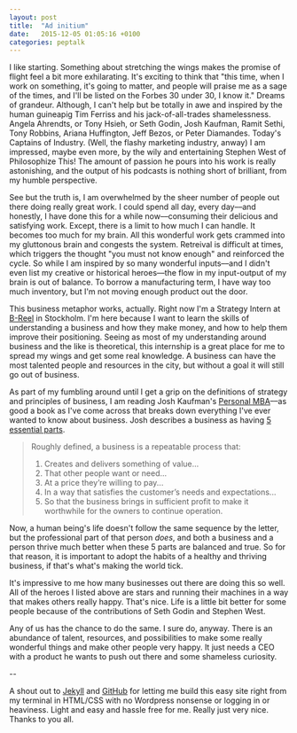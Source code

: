 ```yaml
---
layout: post
title:  "Ad initium"
date:   2015-12-05 01:05:16 +0100
categories: peptalk
---
```

I like starting. Something about stretching the wings makes the promise of flight feel a bit more exhilarating. It's exciting to think that "this time, when I work on something, it's going to matter, and people will praise me as a sage of the times, and I'll be listed on the Forbes 30 under 30, I know it." Dreams of grandeur. Although, I can't help but be totally in awe and inspired by the human guineapig Tim Ferriss and his jack-of-all-trades shamelessness. Angela Ahrendts, or Tony Hsieh, or Seth Godin, Josh Kaufman, Ramit Sethi, Tony Robbins, Ariana Huffington, Jeff Bezos, or Peter Diamandes. Today's Captains of Industry. (Well, the flashy marketing industry, anway) I am impressed, maybe even more, by the wily and entertaining Stephen West of Philosophize This! The amount of passion he pours into his work is really astonishing, and the output of his podcasts is nothing short of brilliant, from my humble perspective.

See but the truth is, I am overwhelmed by the sheer number of people out there doing really great work. I could spend all day, every day––and honestly, I have done this for a while now––consuming their delicious and satisfying work. Except, there is a limit to how much I can handle. It becomes too much for my brain. All this wonderful work gets crammed into my gluttonous brain and congests the system. Retreival is difficult at times, which triggers the thought "you must not know enough" and reinforced the cycle. So while I am inspired by so many wonderful inputs––and I didn't even list my creative or historical heroes––the flow in my input-output of my brain is out of balance. To borrow a manufacturing term, I have way too much inventory, but I'm not moving enough product out the door.

This business metaphor works, actually. Right now I'm a Strategy Intern at [B-Reel][b-reel] in Stockholm. I'm here because I want to learn the skills of understanding a business and how they make money, and how to help them improve their positioning. Seeing as most of my understanding around business and the like is theoretical, this internship is a great place for me to spread my wings and get some real knowledge. A business can have the most talented people and resources in the city, but without a goal it will still go out of business.

As part of my fumbling around until I get a grip on the definitions of strategy and principles of business, I am reading Josh Kaufman's [Personal MBA][pmba]––as good a book as I've come across that breaks down everything I've ever wanted to know about business. Josh describes a business as having [5 essential parts][pmba-5parts].

> Roughly defined, a business is a repeatable process that:
>
>1. Creates and delivers something of value...
>2. That other people want or need...
>3. At a price they’re willing to pay...
>4. In a way that satisfies the customer’s needs and expectations...
>5. So that the business brings in sufficient profit to make it worthwhile for the owners to continue operation.

Now, a human being's life doesn't follow the same sequence by the letter, but the professional part of that person *does*, and both a business and a person thrive much better when these 5 parts are balanced and true. So for that reason, it is important to adopt the habits of a healthy and thriving business, if that's what's making the world tick. 

It's impressive to me how many businesses out there are doing this so well. All of the heroes I listed above are stars and running their machines in a way that makes others really happy. That's nice. Life is a little bit better for some people because of the contributions of Seth Godin and Stephen West.

Any of us has the chance to do the same. I sure do, anyway. There is an abundance of talent, resources, and possibilities to make some really wonderful things and make other people very happy. It just needs a CEO with a product he wants to push out there and some shameless curiosity.

--

A shout out to [Jekyll][jekyll] and [GitHub][github] for letting me build this easy site right from my terminal in HTML/CSS with no Wordpress nonsense or logging in or heaviness. Light and easy and hassle free for me. Really just very nice. Thanks to you all.

[jekyll]: http://jekyllrb.com/
[github]: https://github.com/
[b-reel]: http://www.b-reel.com/
[pmba]: https://personalmba.com/
[pmba-5parts]: https://personalmba.com/5-parts-of-every-business/